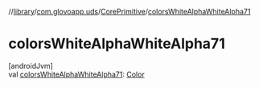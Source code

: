 //[library](../../../index.md)/[com.glovoapp.uds](../index.md)/[CorePrimitive](index.md)/[colorsWhiteAlphaWhiteAlpha71](colors-white-alpha-white-alpha71.md)

# colorsWhiteAlphaWhiteAlpha71

[androidJvm]\
val [colorsWhiteAlphaWhiteAlpha71](colors-white-alpha-white-alpha71.md): [Color](https://developer.android.com/reference/kotlin/androidx/compose/ui/graphics/Color.html)
